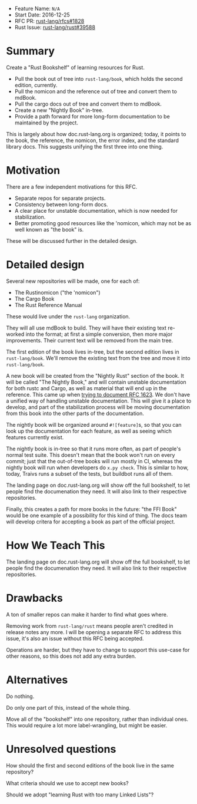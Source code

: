 - Feature Name: `N/A`
- Start Date: 2016-12-25
- RFC PR: [rust-lang/rfcs#1828](https://github.com/rust-lang/rfcs/pull/1828)
- Rust Issue: [rust-lang/rust#39588](https://github.com/rust-lang/rust/issues/39588)

# Summary
[summary]: #summary

Create a "Rust Bookshelf" of learning resources for Rust.

* Pull the book out of tree into `rust-lang/book`, which holds the second
  edition, currently.
* Pull the nomicon and the reference out of tree and convert them to mdBook.
* Pull the cargo docs out of tree and convert them to mdBook.
* Create a new "Nightly Book" in-tree.
* Provide a path forward for more long-form documentation to be maintained by
  the project.

This is largely about how doc.rust-lang.org is organized; today, it points to
the book, the reference, the nomicon, the error index, and the standard library
docs. This suggests unifying the first three into one thing.

# Motivation
[motivation]: #motivation

There are a few independent motivations for this RFC.

* Separate repos for separate projects.
* Consistency between long-form docs.
* A clear place for unstable documentation, which is now needed for
  stabilization.
* Better promoting good resources like the 'nomicon, which may not be as well
  known as "the book" is.

These will be discussed further in the detailed design.

# Detailed design
[design]: #detailed-design

Several new repositories will be made, one for each of:

* The Rustinomicon ("the 'nomicon")
* The Cargo Book
* The Rust Reference Manual

These would live under the `rust-lang` organization.

They will all use mdBook to build. They will have their existing text re-worked
into the format; at first a simple conversion, then more major improvements.
Their current text will be removed from the main tree.

The first edition of the book lives in-tree, but the second edition lives in
`rust-lang/book`. We'll remove the existing text from the tree and move it
into `rust-lang/book`.

A new book will be created from the "Nightly Rust" section of the book. It will
be called "The Nightly Book," and will contain unstable documentation for both
rustc and Cargo, as well as material that will end up in the reference. This
came up when [trying to document RFC
1623](https://github.com/rust-lang/rust/pull/37928). We don't have a unified
way of handling unstable documentation. This will give it a place to develop,
and part of the stabilization process will be moving documentation from this
book into the other parts of the documentation.

The nightly book will be organized around `#![feature]`s, so that you can look
up the documentation for each feature, as well as seeing which features
currently exist.

The nightly book is in-tree so that it runs more often, as part of people's
normal test suite. This doesn't mean that the book won't run on every commit;
just that the out-of-tree books will run mostly in CI, whereas the nightly
book will run when developers do `x.py check`. This is similar to how, today,
Traivs runs a subset of the tests, but buildbot runs all of them.

The landing page on doc.rust-lang.org will show off the full bookshelf, to let
people find the documenation they need. It will also link to their respective
repositories.

Finally, this creates a path for more books in the future: "the FFI Book" would
be one example of a possibility for this kind of thing. The docs team will
develop critera for accepting a book as part of the official project.

# How We Teach This
[how-we-teach-this]: #how-we-teach-this

The landing page on doc.rust-lang.org will show off the full bookshelf, to let
people find the documenation they need. It will also link to their respective
repositories.

# Drawbacks
[drawbacks]: #drawbacks

A ton of smaller repos can make it harder to find what goes where.

Removing work from `rust-lang/rust` means people aren't credited in release
notes any more. I will be opening a separate RFC to address this issue, it's
also an issue without this RFC being accepted.

Operations are harder, but they have to change to support this use-case for
other reasons, so this does not add any extra burden.

# Alternatives
[alternatives]: #alternatives

Do nothing.

Do only one part of this, instead of the whole thing.

Move all of the "bookshelf" into one repository, rather than individual ones.
This would require a lot more label-wrangling, but might be easier.

# Unresolved questions
[unresolved]: #unresolved-questions

How should the first and second editions of the book live in the same
repository?

What criteria should we use to accept new books?

Should we adopt "learning Rust with too many Linked Lists"?
